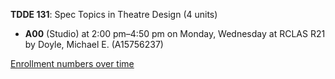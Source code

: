 **TDDE 131**: Spec Topics in Theatre Design (4 units)

- **A00** (Studio) at 2:00 pm–4:50 pm on Monday, Wednesday at RCLAS R21 by Doyle, Michael E. (A15756237)

[Enrollment numbers over time](./TDDE131.tsv)
